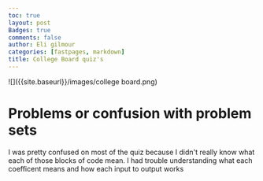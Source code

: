 ```yaml
---
toc: true
layout: post
Badges: true
comments: false
author: Eli gilmour
categories: [fastpages, markdown]
title: College Board quiz's
---
```


![]({{site.baseurl}}/images/college board.png)

# Problems or confusion with problem sets
I was pretty confused on most of the quiz because I didn't really know what each of those blocks of code mean. I had trouble understanding what each coefficent means and how each input to output works